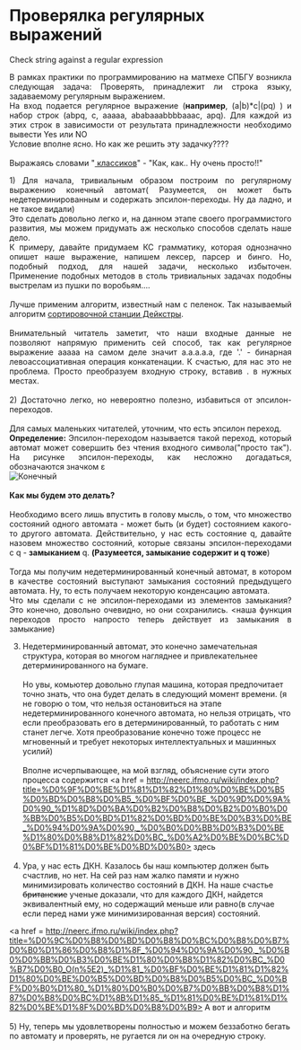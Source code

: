 # Проверялка регулярных выражений
Check string against a regular expression
<p align = justify>
В рамках практики по программированию на матмехе СПБГУ возникла следующая задача:
Проверять, принадлежит ли строка языку, задаваемому регулярным выражением.<br>
На вход подается регулярное выражение (<b>например</b>, (a|b)*c|(pq) ) и набор строк (abpq, c, aaaaa, ababaaabbbbaaac, apq).
Для каждой из этих строк в зависимости от результата принадлежности необходимо вывести Yes или NO
<br>
Условие вполне ясно. Но как же решить эту задачку????
<br> <br>
Выражаясь словами  "<a href = http://www.math.spbu.ru/user/dlebedin/centre.html> классиков</a>" - "Как, как.. Ну очень просто!!"
</p>
<p align = justify>
1) Для начала, тривиальным образом построим по регулярному выражению конечный автомат( Разумеется, он может быть недетерминированным и содержать эпсилон-переходы. Ну да ладно, и не такое видали)<br>
Это сделать довольно легко и, на данном этапе своего программистого развития, мы можем придумать аж несколько способов сделать наше дело. <br> К примеру, давайте придумаем КС грамматику, которая однозначно опишет наше выражение, напишем лексер, парсер и бинго. Но, подобный подход, для нашей задачи, несколько избыточен. Применение подобных методов в столь тривиальных задачах подобны выстрелам из пушки по воробьям.... <br><br>
Лучше применим алгоритм, известный нам с пеленок.  Так называемый алгоритм <a href = https://ru.wikipedia.org/wiki/%D0%90%D0%BB%D0%B3%D0%BE%D1%80%D0%B8%D1%82%D0%BC_%D1%81%D0%BE%D1%80%D1%82%D0%B8%D1%80%D0%BE%D0%B2%D0%BE%D1%87%D0%BD%D0%BE%D0%B9_%D1%81%D1%82%D0%B0%D0%BD%D1%86%D0%B8%D0%B8> сортировочной станции Дейкстры</a>.
<br><br>
Внимательный читатель заметит, что наши входные данные не позволяют напрямую применить сей способ, так как регулярное выражение aaaaa на самом деле значит a.a.a.a.a, где '.' - бинарная левоассоциативная операция конкатенации. К счастью, для нас это не проблема. Просто преобразуем входную строку, вставив . в нужных местах.<br><br>
2) Достаточно легко, но невероятно полезно, избавиться от эпсилон-переходов. <br><br> Для самых маленьких читателей, уточним, что есть эпсилон переход. <br> <b>Определение: </b> Эпсилон-переходом называется такой переход, который автомат может совершить без чтения входного символа("просто так"). На рисунке эпсилон-переходы, как несложно догадаться, обозначаются значком ε<br> 
<img src = http://data3.floomby.com/files/share/13_3_2015/3/te3wgbfovEevWoIYrHCUrQ.jpg alt = Конечный автомат с эпсилон-переходами >
 <br><br>
<b> Как мы будем это делать?</b> <br><br> Необходимо всего лишь впустить в голову мысль, о том, что множество состояний одного автомата - может быть (и будет) состоянием какого-то другого автомата. Действительно, у нас есть состояние q, давайте назовем множество состояний, которые связаны эпсилон-переходами с q - <b> замыканием</b> q. <b>(Разумеется, замыкание содержит и q тоже</b>)<br> 
<br>Тогда мы получим недетерминированный конечный автомат, в котором в качестве состояний выступают замыкания состояний предыдущего автомата. Ну, то есть получаем некоторую конденсацию автомата. <br>
Что мы сделали с не эпсилон-переходами из элементов замыкания? Это конечно, довольно очевидно, но они сохранились.
<наша функция переходов просто напросто теперь действует из замыкания в замыкание)

3) Недетерминированный автомат, это конечно замечательная структура, которая во многом нагляднее и привлекательнее детерминированного на бумаге. <br><br>Но увы, комьютер довольно глупая машина, которая предпочитает точно знать, что она будет делать в следующий момент времени. 
(я не говорю о том, что нельзя остановиться на этапе недетерминированного конечного автомата, но нельзя отрицать, что если преобразовать его в детерминированный, то работать с ним станет легче. Хотя преобразование конечно тоже процесс не мгновенный и требует некоторых интеллектуальных и машинных усилий)<br><br>
Вполне исчерпывающее, на мой взгляд, объяснение сути этого процесса содержится <a href = http://neerc.ifmo.ru/wiki/index.php?title=%D0%9F%D0%BE%D1%81%D1%82%D1%80%D0%BE%D0%B5%D0%BD%D0%B8%D0%B5_%D0%BF%D0%BE_%D0%9D%D0%9A%D0%90_%D1%8D%D0%BA%D0%B2%D0%B8%D0%B2%D0%B0%D0%BB%D0%B5%D0%BD%D1%82%D0%BD%D0%BE%D0%B3%D0%BE_%D0%94%D0%9A%D0%90,_%D0%B0%D0%BB%D0%B3%D0%BE%D1%80%D0%B8%D1%82%D0%BC_%D0%A2%D0%BE%D0%BC%D0%BF%D1%81%D0%BE%D0%BD%D0%B0> здесь </a>
<br><br>
4) Ура, у нас есть ДКН. Казалось бы наш компьютер должен быть счастлив, но нет.
На сей раз нам жалко памяти и нужно минимизировать количество состояний в ДКН. 
На наше счастье <strike>британские</strike> ученые доказали, что для каждого ДКН, найдется эквивалентный ему, но содержащий меньше или равно(в случае если перед нами уже минимизированная версия) состояний.

<a href = http://neerc.ifmo.ru/wiki/index.php?title=%D0%9C%D0%B8%D0%BD%D0%B8%D0%BC%D0%B8%D0%B7%D0%B0%D1%86%D0%B8%D1%8F_%D0%94%D0%9A%D0%90,_%D0%B0%D0%BB%D0%B3%D0%BE%D1%80%D0%B8%D1%82%D0%BC_%D0%B7%D0%B0_O(n%5E2)_%D1%81_%D0%BF%D0%BE%D1%81%D1%82%D1%80%D0%BE%D0%B5%D0%BD%D0%B8%D0%B5%D0%BC_%D0%BF%D0%B0%D1%80_%D1%80%D0%B0%D0%B7%D0%BB%D0%B8%D1%87%D0%B8%D0%BC%D1%8B%D1%85_%D1%81%D0%BE%D1%81%D1%82%D0%BE%D1%8F%D0%BD%D0%B8%D0%B9> А вот и алгоритм</a>
<br><br>
5) Ну, теперь мы удовлетворены полностью и можем беззаботно бегать по автомату и проверять, не ругается ли он на очередную строку.
</p>


